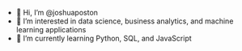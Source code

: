- 👋 Hi, I’m @joshuaposton
- 👀 I’m interested in data science, business analytics, and machine learning applications
- 🌱 I’m currently learning Python, SQL, and JavaScript
  
  

<!---
joshuaposton/joshuaposton is a ✨ special ✨ repository because its `README.md` (this file) appears on your GitHub profile.
You can click the Preview link to take a look at your changes.
--->
